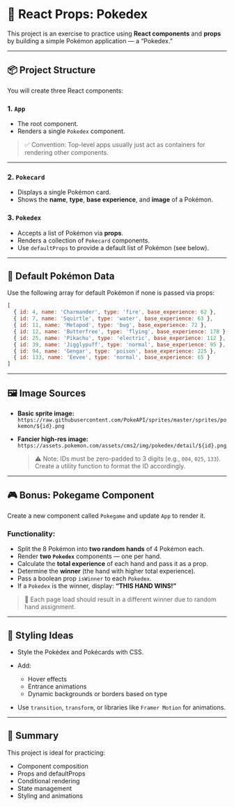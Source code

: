 # 🚪 React Props: Pokedex

This project is an exercise to practice using **React components** and **props** by building a simple Pokémon application — a “Pokedex.”


---

## 📦 Project Structure

You will create three React components:

### 1. `App`

* The root component.
* Renders a single `Pokedex` component.

> ✅ Convention: Top-level apps usually just act as containers for rendering other components.

---

### 2. `Pokecard`

* Displays a single Pokémon card.
* Shows the **name**, **type**, **base experience**, and **image** of a Pokémon.

### 3. `Pokedex`

* Accepts a list of Pokémon via **props**.
* Renders a collection of `Pokecard` components.
* Use `defaultProps` to provide a default list of Pokémon (see below).

---

## 🔢 Default Pokémon Data

Use the following array for default Pokémon if none is passed via props:

```js
[
  { id: 4, name: 'Charmander', type: 'fire', base_experience: 62 },
  { id: 7, name: 'Squirtle', type: 'water', base_experience: 63 },
  { id: 11, name: 'Metapod', type: 'bug', base_experience: 72 },
  { id: 12, name: 'Butterfree', type: 'flying', base_experience: 178 },
  { id: 25, name: 'Pikachu', type: 'electric', base_experience: 112 },
  { id: 39, name: 'Jigglypuff', type: 'normal', base_experience: 95 },
  { id: 94, name: 'Gengar', type: 'poison', base_experience: 225 },
  { id: 133, name: 'Eevee', type: 'normal', base_experience: 65 }
]
```

---

## 🖼 Image Sources

* **Basic sprite image:**
  `https://raw.githubusercontent.com/PokeAPI/sprites/master/sprites/pokemon/${id}.png`

* **Fancier high-res image:**
  `https://assets.pokemon.com/assets/cms2/img/pokedex/detail/${id}.png`

  > ⚠️ Note: IDs must be zero-padded to 3 digits (e.g., `004`, `025`, `133`).
  > Create a utility function to format the ID accordingly.

---

## 🎮 Bonus: Pokegame Component

Create a new component called `Pokegame` and update `App` to render it.

### Functionality:

* Split the 8 Pokémon into **two random hands** of 4 Pokémon each.
* Render **two `Pokedex`** components — one per hand.
* Calculate the **total experience** of each hand and pass it as a prop.
* Determine the **winner** (the hand with higher total experience).
* Pass a boolean prop `isWinner` to each `Pokedex`.
* If a `Pokedex` is the winner, display:
  **“THIS HAND WINS!”**

> 🔀 Each page load should result in a different winner due to random hand assignment.

---

## 🎨 Styling Ideas

* Style the Pokédex and Pokécards with CSS.
* Add:

  * Hover effects
  * Entrance animations
  * Dynamic backgrounds or borders based on type
* Use `transition`, `transform`, or libraries like `Framer Motion` for animations.

---

## 🚀 Summary

This project is ideal for practicing:

* Component composition
* Props and defaultProps
* Conditional rendering
* State management
* Styling and animations
